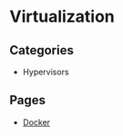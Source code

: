 # Virtualization

## Categories

- Hypervisors

## Pages

- [Docker](../security/sandboxing/docker.md)
